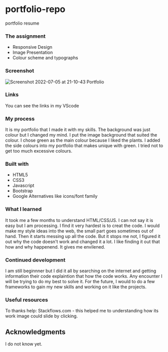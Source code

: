 # portfolio-repo
 portfolio resume
 
 ### The assignment

-	Responsive Design
-	Image Presentation
-	Colour scheme and typographs

### Screenshot
![Screenshot 2022-07-05 at 21-10-43 Portfolio](https://user-images.githubusercontent.com/103773398/177411876-e7e02eab-b2ac-442c-8703-b376b0288cec.png)
### Links
You can see the links in my VScode

### My process
It is my portfolio that I made it with my skills. The background was just colour but I changed my mind. I put the image background that suited the colour. 
I chose green as the main colour because I liked the plants. I added the side colours into my portfolio that makes unique with green. I tried not to get too much excessive colours.

### Built with

- HTML5 
- CSS3
- Javascript
- Bootstrap
- Google Alternatives like icons/font family

### What I learned
It took me a few months to understand HTML/CSS/JS. 
I can not say it is easy but I am processing. I find it very hardest is to creat the code.
I would make my style ideas into the web, the small part goes sometimes out of hand.
Then it starts messing up all the code. But it stops me not, I figured it out why the code doesn't work and changed it a lot. I like finding it out that how and why happenend. It gives me envilened.

### Continued development
I am still beginnner but I did it all by searching on the internet and getting information their code explaintion that how the code works. 
Any encounter I will be trying to do my best to solve it. 
For the future, I would to do a few frameworks to gain my new skills and working on it like the projects.


### Useful resources
To thanks help:
Stackflows.com - this helped me to understanding how its work image could slide by clicking.

## Acknowledgments
I do not know yet.

